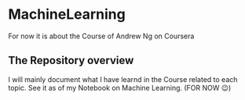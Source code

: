 # MachineLearning

For now it is about the Course of Andrew Ng on Coursera 

## The Repository overview
  
  I will mainly document what I have learnd in the Course related to each topic.
  See it as of my Notebook on Machine Learning. (FOR NOW 😉)
  
  

